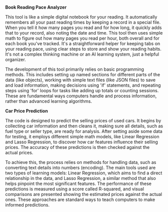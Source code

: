 **Book Reading Pace Analyzer**

This tool is like a simple digital notebook for your reading. It automatically remembers all your past reading times by keeping a record in a special file. When you tell it how many pages you read and for how long, it quickly adds that to your record, also noting the date and time. This tool then uses simple math to figure out how many pages you read per hour, both overall and for each book you've tracked. It's a straightforward helper for keeping tabs on your reading pace, using clear steps to store and show your reading habits. It's not a complex thinking machine or an AI learning system, just a helpful organizer.

The development of this tool primarily relies on basic programming methods. This includes setting up named sections for different parts of the data (like objects), working with simple text files (like JSON files) to save and load information, making decisions using 'if' statements, and repeating steps using 'for' loops for tasks like adding up totals or counting sessions. These are fundamental ways computers handle and process information, rather than advanced learning algorithms.

**Car Price Prediction**

The code is designed to predict the selling prices of used cars. It begins by collecting car information and then cleans it, making sure all details, such as fuel type or seller type, are ready for analysis. After setting aside some data for testing, it employs different simple math models, like Linear Regression and Lasso Regression, to discover how car features influence their selling prices. The accuracy of these predictions is then checked against the actual prices.

To achieve this, the process relies on methods for handling data, such as converting text details into numbers (encoding). The main tools used are two types of learning models: Linear Regression, which aims to find a direct relationship in the data, and Lasso Regression, a similar method that also helps pinpoint the most significant features. The performance of these predictions is measured using a score called R-squared, and visual comparisons are presented showing the estimated prices against the actual ones. These approaches are standard ways to teach computers to make informed predictions.

